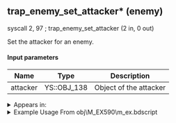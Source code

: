 ## trap_enemy_set_attacker* (enemy)

syscall 2, 97 ; trap_enemy_set_attacker (2 in, 0 out)

Set the attacker for an enemy.

#### Input parameters
| Name | Type | Description
|------|------|------------
| attacker   | YS::OBJ_138   | Object of the attacker




<details>
	<summary>Appears in:</summary>
| filename | Entity (obj)
|----------|-------------
| obj\M_EX590\m_ex.bdscript       | ((M) Bulky Vendor)          
| obj\M_EX590_NM\m_ex.bdscript       | ((M) Bulky Vendor (NM))          

</details>

<details>
	<summary>Example Usage From obj\M_EX590\m_ex.bdscript</summary>
L5246:
 popToSp 0
 pushFromFSp 0
 fetchValue 4
 pushImm 241
 pushImmf 0
 syscall 1, 11 ; trap_sysobj_motion_start (3 in, 0 out)
 pushFromFSp 0
 gosub 4, L2390
 memcpyToSp 16, 16
 pushFromPSp 16
 pushImm 16384
 pushImm 1
 pushImm 0
 pushImm 0
 syscall 1, 18 ; trap_obj_attach (6 in, 0 out)
 pushFromFSp 0
 fetchValue 4
 gosub 4, L3331
 pushFromFSp 0
 pushImm 5
 pushImm 1
 pushImm 0
 syscall 1, 87 ; trap_obj_effect_start_bind (4 in, 1 out)
 drop 
 pushFromFSp 0
 syscall 2, 23 ; trap_btlobj_target (1 in, 1 out)
 gosub 4, L414
 memcpyToSp 16, 16
 pushFromPSp 16
 syscall 1, 98 ; trap_obj_step_pos (1 in, 1 out)
 memcpyToSp 16, 32
 pushFromPSp 32
 pushFromFSp 0
 fetchValue 28
 syscall 6, 1 ; trap_prize_appear (2 in, 0 out)
 pushFromFSp 0
 pushImm 28
 add 
 pushImm 142
 memcpy 0
 pushFromFSp 0
 gosub 4, L2390
 memcpyToSp 16, 16
 pushFromPSp 16
 syscall 2, 97 ; trap_enemy_set_attacker (2 in, 0 out)
 pushFromFSp 0
 syscall 1, 209 ; trap_obj_dead (1 in, 0 out)
 ret
</details>

